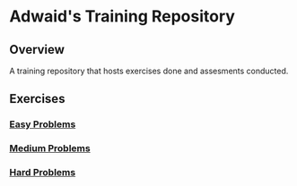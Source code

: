 # Adwaid's Training Repository

## Overview
A training repository that hosts exercises done and assesments conducted.


## Exercises
### [Easy Problems](exercises/easy)

### [Medium Problems](exercises/medium)

### [Hard Problems](exercises/hard)